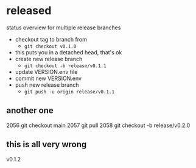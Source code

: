 # released
status overview for multiple release branches

- checkout tag to branch from
    - ```git checkout v0.1.0```
- this puts you in a detached head, that's ok
- create new release branch
    - ```git checkout -b release/v0.1.1```
- update VERSION.env file
- commit new VERSION.env
- push new release branch
    - ```git push -u origin release/v0.1.1```

## another one

 2056  git checkout main
 2057  git pull
 2058  git checkout -b release/v0.2.0

## this is all very wrong

v0.1.2
